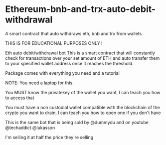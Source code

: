 # Ethereum-bnb-and-trx-auto-debit-withdrawal
A smart contract that auto withdraws eth, bnb and trx from wallets

THIS IS FOR EDUCATIONAL PURPOSES ONLY !

Eth auto debit/withdrawal bot
This is a smart contract that will constantly check for transactions over your set amount of ETH and auto transfer them to your specified wallet address once it reaches 
the threshold.

Package comes with everything you need and a tutorial

NOTE: 
You need a laptop for this.

You MUST know the privatekey of the wallet you want, I can teach you how to access that 

You must have a non custodial wallet compatible with the blockchain of the crypto you want to drain, I can teach you how to open one if you don't have

This is the same bot that is being sold by @dummydu and on youtube @techaddict @lukasson

I'm selling it at half the price they're selling
